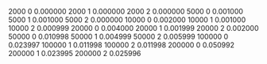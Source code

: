 2000    0   0.000000 
2000    1   0.000000 
2000    2   0.000000 
5000    0   0.001000 
5000    1   0.001000 
5000    2   0.000000 
10000   0   0.002000 
10000   1   0.001000 
10000   2   0.000999 
20000   0   0.004000 
20000   1   0.001999 
20000   2   0.002000 
50000   0   0.010998 
50000   1   0.004999 
50000   2   0.005999 
100000  0   0.023997 
100000  1   0.011998 
100000  2   0.011998 
200000  0   0.050992 
200000  1   0.023995 
200000  2   0.025996